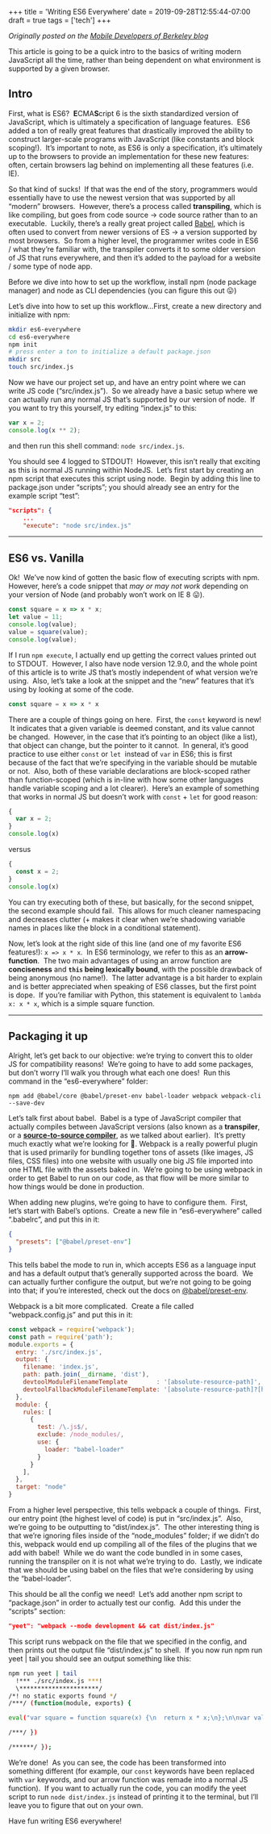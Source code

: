 +++
title = 'Writing ES6 Everywhere'
date = 2019-09-28T12:55:44-07:00
draft = true
tags = ['tech']
+++

_Originally posted on the [Mobile Developers of Berkeley blog](https://mdb.dev/misc-content/writing-es6-everywhere/)_

This article is going to be a quick intro to the basics of writing modern JavaScript all the time, rather than being dependent on what environment is supported by a given browser.

## Intro

First, what is ES6?  **E**CMA**S**cript 6 is the sixth standardized version of JavaScript, which is ultimately a specification of language features.  ES6 added a ton of really great features that drastically improved the ability to construct larger-scale programs with JavaScript (like constants and block scoping!).  It’s important to note, as ES6 is only a specification, it’s ultimately up to the browsers to provide an implementation for these new features: often, certain browsers lag behind on implementing all these features (i.e. IE).

So that kind of sucks!  If that was the end of the story, programmers would essentially have to use the newest version that was supported by all “modern” browsers.  However, there’s a process called **transpiling**, which is like compiling, but goes from code source → code source rather than to an executable.  Luckily, there’s a really great project called [Babel](https://babeljs.io/), which is often used to convert from newer versions of ES → a version supported by most browsers.  So from a higher level, the programmer writes code in ES6 / what they’re familiar with, the transpiler converts it to some older version of JS that runs everywhere, and then it’s added to the payload for a website / some type of node app.

Before we dive into how to set up the workflow, install npm (node package manager) and node as CLI dependencies (you can figure this out 😛)

Let’s dive into how to set up this workflow…First, create a new directory and initialize with npm:

```sh
mkdir es6-everywhere
cd es6-everywhere
npm init
# press enter a ton to initialize a default package.json
mkdir src
touch src/index.js
```

Now we have our project set up, and have an entry point where we can write JS code (“src/index.js”).  So we already have a basic setup where we can actually run any normal JS that’s supported by our version of node.  If you want to try this yourself, try editing “index.js” to this:

```js
var x = 2;
console.log(x ** 2);
```

and then run this shell command: `node src/index.js`.

You should see 4 logged to STDOUT!  However, this isn’t really that exciting as this is normal JS running within NodeJS.  Let’s first start by creating an npm script that executes this script using node.  Begin by adding this line to package.json under “scripts”; you should already see an entry for the example script “test”:

```json
"scripts": {
    ...
    "execute": "node src/index.js"
```

---

## ES6 vs. Vanilla

Ok!  We’ve now kind of gotten the basic flow of executing scripts with npm. However, here’s a code snippet that *may or may not work* depending on your version of Node (and probably won’t work on IE 8 😛).

```js
const square = x => x * x;
let value = 11;
console.log(value);
value = square(value);
console.log(value);
```

If I run `npm execute`, I actually end up getting the correct values printed out to STDOUT.  However, I also have node version 12.9.0, and the whole point of this article is to write JS that’s mostly independent of what version we’re using.  Also, let’s take a look at the snippet and the “new” features that it’s using by looking at some of the code.

```js
const square = x => x * x
```

There are a couple of things going on here.  First, the `const` keyword is new!  It indicates that a given variable is deemed constant, and its value cannot be changed.  However, in the case that it’s pointing to an object (like a list), that object can change, but the pointer to it cannot.  In general, it’s good practice to use either `const` or `let`  instead of `var` in ES6; this is first because of the fact that we’re specifying in the variable should be mutable or not.  Also, both of these variable declarations are block-scoped rather than function-scoped (which is in-line with how some other languages handle variable scoping and a lot clearer).  Here’s an example of something that works in normal JS but doesn’t work with `const` + `let` for good reason:

```js
{
  var x = 2;
}
console.log(x)
```

versus

```js
{
  const x = 2;
}
console.log(x)
```

You can try executing both of these, but basically, for the second snippet, the second example should fail.  This allows for much cleaner namespacing and decreases clutter (+ makes it clear when we’re shadowing variable names in places like the block in a conditional statement).

Now, let’s look at the right side of this line (and one of my favorite ES6 features!): `x => x * x`.  In ES6 terminology, we refer to this as an **arrow-function**.  The two main advantages of using an arrow function are **conciseness** and **`this` being lexically bound**, with the possible drawback of being anonymous (no name!).  The latter advantage is a bit harder to explain and is better appreciated when speaking of ES6 classes, but the first point is dope.  If you’re familiar with Python, this statement is equivalent to `lambda x: x * x`, which is a simple square function.

---

## Packaging it up

Alright, let’s get back to our objective: we’re trying to convert this to older JS for compatibility reasons!  We’re going to have to add some packages, but don’t worry I’ll walk you through what each one does!  Run this command in the “es6-everywhere” folder:

```
npm add @babel/core @babel/preset-env babel-loader webpack webpack-cli --save-dev
```

Let’s talk first about babel.  Babel is a type of JavaScript compiler that actually compiles between JavaScript versions (also known as a **transpiler**, or a [**source-to-source compiler**](https://en.wikipedia.org/wiki/Source-to-source_compiler), as we talked about earlier).  It’s pretty much exactly what we’re looking for 🙂. Webpack is a really powerful plugin that is used primarily for bundling together tons of assets (like images, JS files, CSS files) into one website with usually one big JS file imported into one HTML file with the assets baked in.  We’re going to be using webpack in order to get Babel to run on our code, as that flow will be more similar to how things would be done in production.

When adding new plugins, we’re going to have to configure them.  First, let’s start with Babel’s options.  Create a new file in “es6-everywhere” called “.babelrc”, and put this in it:

```json
{
  "presets": ["@babel/preset-env"]
}
```

This tells babel the mode to run in, which accepts ES6 as a language input and has a default output that’s generally supported across the board.  We can actually further configure the output, but we’re not going to be going into that; if you’re interested, check out the docs on [@babel/preset-env](https://babeljs.io/docs/en/babel-preset-env).

Webpack is a bit more complicated.  Create a file called “webpack.config.js” and put this in it:

```js
const webpack = require('webpack');
const path = require('path');
module.exports = {
  entry: './src/index.js',
  output: {
    filename: 'index.js',
    path: path.join(__dirname, 'dist'),
    devtoolModuleFilenameTemplate        : '[absolute-resource-path]',
    devtoolFallbackModuleFilenameTemplate: '[absolute-resource-path]?[hash]'
  },
  module: {
    rules: [
      {
        test: /\.js$/,
        exclude: /node_modules/,
        use: {
          loader: "babel-loader"
        }
      }
    ],
  },
  target: "node"
}
```

From a higher level perspective, this tells webpack a couple of things.  First, our entry point (the highest level of code) is put in “src/index.js”.  Also, we’re going to be outputting to “dist/index.js”.  The other interesting thing is that we’re ignoring files inside of the “node_modules” folder; if we didn’t do this, webpack would end up compiling all of the files of the plugins that we add with babel!  While we do want the code bundled in in some cases, running the transpiler on it is not what we’re trying to do.  Lastly, we indicate that we should be using babel on the files that we’re considering by using the “babel-loader”.

This should be all the config we need!  Let’s add another npm script to “package.json” in order to actually test our config.  Add this under the “scripts” section:

```json
"yeet": "webpack --mode development && cat dist/index.js"
```

This script runs webpack on the file that we specified in the config, and then prints out the output file “dist/index.js” to shell.  If you now run npm run yeet | tail you should see an output something like this:

```sh
npm run yeet | tail
  !*** ./src/index.js ***!
  \**********************/
/*! no static exports found */
/***/ (function(module, exports) {

eval("var square = function square(x) {\n  return x * x;\n};\n\nvar value = 11;\nconsole.log(value);\nvalue = square(value);\nconsole.log(value);\n\n//# sourceURL=Users/ajay/programming/es6-everywhere/src/index.js");

/***/ })

/******/ });
```

We’re done!  As you can see, the code has been transformed into something different (for example, our `const` keywords have been replaced with `var` keywords, and our arrow function was remade into a normal JS function).  If you want to actually run the code, you can modify the yeet script to run `node dist/index.js` instead of printing it to the terminal, but I’ll leave you to figure that out on your own.

Have fun writing ES6 everywhere!
